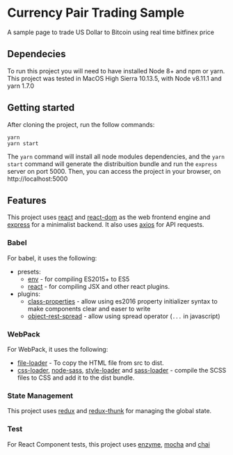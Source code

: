 # Currency Pair Trading Sample
A sample page to trade US Dollar to Bitcoin using real time bitfinex price

## Dependecies
To run this project you will need to have installed Node 8+ and npm or yarn.
This project was tested in MacOS High Sierra 10.13.5, with Node v8.11.1 and yarn 1.7.0

## Getting started
After cloning the project, run the follow commands:
```
yarn
yarn start
```
The `yarn` command will install all node modules dependencies, and the `yarn start` command will generate the distribuition bundle and run the `express` server on port 5000.
Then, you can access the project in your browser, on http://localhost:5000

## Features
This project uses [react](https://reactjs.org/) and [react-dom](https://reactjs.org/docs/react-dom.html) as the web frontend engine and [express](http://expressjs.com/) for a minimalist backend. It also uses [axios](https://github.com/axios/axios) for API requests.

### Babel
For babel, it uses the following:
  * presets:
    * [env](https://www.npmjs.com/package/babel-preset-env) - for compiling ES2015+ to ES5
    * [react](https://www.npmjs.com/package/babel-preset-react) - for compiling JSX and other react plugins.
  * plugins:
    * [class-properties](https://www.npmjs.com/package/babel-plugin-transform-class-properties) - allow using es2016 property initializer syntax to make components clear and easer to write
    * [object-rest-spread](https://www.npmjs.com/package/babel-plugin-transform-object-rest-spread) - allow using spread operator (`...` in javascript)

### WebPack
For WebPack, it uses the following:
  * [file-loader](https://www.npmjs.com/package/file-loader) - To copy the HTML file from src to dist.
  * [css-loader](https://www.npmjs.com/package/css-loader), [node-sass](https://www.npmjs.com/package/node-sass), [style-loader](https://www.npmjs.com/package/style-loader) and [sass-loader](https://www.npmjs.com/package/sass-loader) - compile the SCSS files to CSS and add it to the dist bundle.
  
### State Management
This project uses [redux](https://redux.js.org/) and [redux-thunk](https://www.npmjs.com/package/redux-thunk) for managing the global state.

### Test
For React Component tests, this project uses [enzyme](https://github.com/airbnb/enzyme), [mocha](https://mochajs.org/) and [chai](http://www.chaijs.com/)
